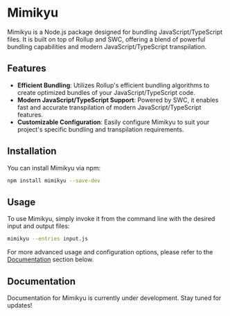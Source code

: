 # Mimikyu

Mimikyu is a Node.js package designed for bundling JavaScript/TypeScript files. It is built on top of Rollup and SWC, offering a blend of powerful bundling capabilities and modern JavaScript/TypeScript transpilation.

## Features

- **Efficient Bundling**: Utilizes Rollup's efficient bundling algorithms to create optimized bundles of your JavaScript/TypeScript code.
- **Modern JavaScript/TypeScript Support**: Powered by SWC, it enables fast and accurate transpilation of modern JavaScript/TypeScript features.
- **Customizable Configuration**: Easily configure Mimikyu to suit your project's specific bundling and transpilation requirements.

## Installation

You can install Mimikyu via npm:

```bash
npm install mimikyu --save-dev
```

## Usage

To use Mimikyu, simply invoke it from the command line with the desired input and output files:

```bash
mimikyu --entries input.js
```

For more advanced usage and configuration options, please refer to the [Documentation](#documentation) section below.

## Documentation

Documentation for Mimikyu is currently under development. Stay tuned for updates!
